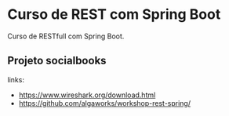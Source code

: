 # Curso de REST com Spring Boot

Curso de RESTfull com Spring Boot.

## Projeto socialbooks

links:
- https://www.wireshark.org/download.html
- https://github.com/algaworks/workshop-rest-spring/

